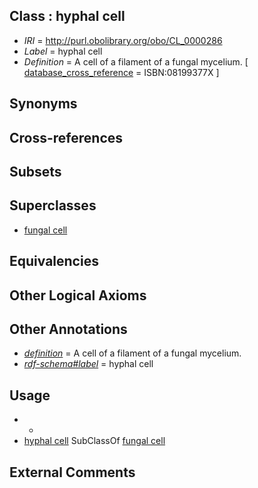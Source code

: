 
## Class : hyphal cell

 * *IRI* = http://purl.obolibrary.org/obo/CL_0000286
 * *Label* = hyphal cell
 * *Definition* = A cell of a filament of a fungal mycelium. [ [database_cross_reference](../../ef/oboInOwl#hasDbXref.md) = ISBN:08199377X ]

## Synonyms


## Cross-references


## Subsets


## Superclasses

 * [fungal cell](../../CL/21/CL_0000521.md)

## Equivalencies


## Other Logical Axioms


## Other Annotations

 * *[definition](../../IAO/15/IAO_0000115.md)* = A cell of a filament of a fungal mycelium.
 * *[rdf-schema#label](../../el/rdf-schema#label.md)* = hyphal cell

## Usage

 * -
 * [hyphal cell](../../CL/86/CL_0000286.md) SubClassOf [fungal cell](../../CL/21/CL_0000521.md)

## External Comments

